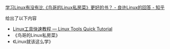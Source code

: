 [学习Linux有没有比《鸟哥的Linux私房菜》更好的书？ - 良许Linux的回答 - 知乎](https://www.zhihu.com/question/30328004/answer/751243297)

给出了以下内容
* [Linux工具快速教程 — Linux Tools Quick Tutorial](https://linuxtools-rst.readthedocs.io/zh_CN/latest/index.html#)
* 《鸟哥的Linux私房菜》
* 《Linux就该这么学》